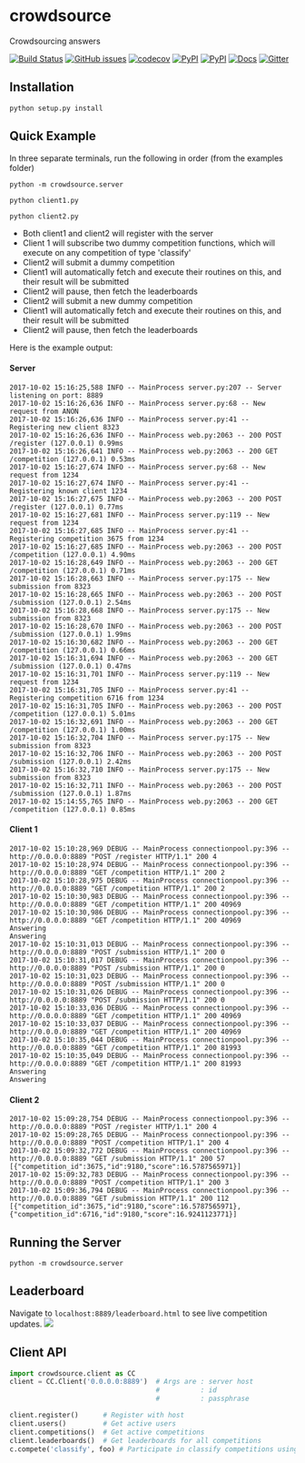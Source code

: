 # crowdsource
Crowdsourcing answers

[![Build Status](https://travis-ci.org/timkpaine/crowdsource.svg?branch=master)](https://travis-ci.org/timkpaine/crowdsource)
[![GitHub issues](https://img.shields.io/github/issues/timkpaine/crowdsource.svg)]()
[![codecov](https://codecov.io/gh/timkpaine/crowdsource/branch/master/graph/badge.svg?token=fQFntZ90kS)](https://codecov.io/gh/timkpaine/crowdsource)
[![PyPI](https://img.shields.io/pypi/l/crowdsource.svg)](https://pypi.python.org/pypi/crowdsource)
[![PyPI](https://img.shields.io/pypi/v/crowdsource.svg)](https://pypi.python.org/pypi/crowdsource)
[![Docs](https://readthedocs.org/projects/crowdsource/badge/?version=latest)](http://crowdsource.readthedocs.io/en/latest/?badge=latest)
[![Gitter](https://img.shields.io/gitter/room/nwjs/nw.js.svg)](https://gitter.im/crowd_source/Lobby)

## Installation
`python setup.py install`

## Quick Example
In three separate terminals, run the following in order (from the examples folder)

`python -m crowdsource.server`

`python client1.py`

`python client2.py`

- Both client1 and client2 will register with the server
- Client 1 will subscribe two dummy competition functions, which will execute on any competition of type 'classify'
- Client2 will submit a dummy competition
- Client1 will automatically fetch and execute their routines on this, and their result will be submitted
- Client2 will pause, then fetch the leaderboards
- Client2 will submit a new dummy competition
- Client1 will automatically fetch and execute their routines on this, and their result will be submitted
- Client2 will pause, then fetch the leaderboards

Here is the example output:

#### Server
```text
2017-10-02 15:16:25,588 INFO -- MainProcess server.py:207 -- Server listening on port: 8889
2017-10-02 15:16:26,636 INFO -- MainProcess server.py:68 -- New request from ANON
2017-10-02 15:16:26,636 INFO -- MainProcess server.py:41 -- Registering new client 8323
2017-10-02 15:16:26,636 INFO -- MainProcess web.py:2063 -- 200 POST /register (127.0.0.1) 0.99ms
2017-10-02 15:16:26,641 INFO -- MainProcess web.py:2063 -- 200 GET /competition (127.0.0.1) 0.53ms
2017-10-02 15:16:27,674 INFO -- MainProcess server.py:68 -- New request from 1234
2017-10-02 15:16:27,674 INFO -- MainProcess server.py:41 -- Registering known client 1234
2017-10-02 15:16:27,675 INFO -- MainProcess web.py:2063 -- 200 POST /register (127.0.0.1) 0.77ms
2017-10-02 15:16:27,681 INFO -- MainProcess server.py:119 -- New request from 1234
2017-10-02 15:16:27,685 INFO -- MainProcess server.py:41 -- Registering competition 3675 from 1234
2017-10-02 15:16:27,685 INFO -- MainProcess web.py:2063 -- 200 POST /competition (127.0.0.1) 4.90ms
2017-10-02 15:16:28,649 INFO -- MainProcess web.py:2063 -- 200 GET /competition (127.0.0.1) 0.71ms
2017-10-02 15:16:28,663 INFO -- MainProcess server.py:175 -- New submission from 8323
2017-10-02 15:16:28,665 INFO -- MainProcess web.py:2063 -- 200 POST /submission (127.0.0.1) 2.54ms
2017-10-02 15:16:28,668 INFO -- MainProcess server.py:175 -- New submission from 8323
2017-10-02 15:16:28,670 INFO -- MainProcess web.py:2063 -- 200 POST /submission (127.0.0.1) 1.99ms
2017-10-02 15:16:30,682 INFO -- MainProcess web.py:2063 -- 200 GET /competition (127.0.0.1) 0.66ms
2017-10-02 15:16:31,694 INFO -- MainProcess web.py:2063 -- 200 GET /submission (127.0.0.1) 0.47ms
2017-10-02 15:16:31,701 INFO -- MainProcess server.py:119 -- New request from 1234
2017-10-02 15:16:31,705 INFO -- MainProcess server.py:41 -- Registering competition 6716 from 1234
2017-10-02 15:16:31,705 INFO -- MainProcess web.py:2063 -- 200 POST /competition (127.0.0.1) 5.01ms
2017-10-02 15:16:32,691 INFO -- MainProcess web.py:2063 -- 200 GET /competition (127.0.0.1) 1.00ms
2017-10-02 15:16:32,704 INFO -- MainProcess server.py:175 -- New submission from 8323
2017-10-02 15:16:32,706 INFO -- MainProcess web.py:2063 -- 200 POST /submission (127.0.0.1) 2.42ms
2017-10-02 15:16:32,710 INFO -- MainProcess server.py:175 -- New submission from 8323
2017-10-02 15:16:32,711 INFO -- MainProcess web.py:2063 -- 200 POST /submission (127.0.0.1) 1.87ms
2017-10-02 15:14:55,765 INFO -- MainProcess web.py:2063 -- 200 GET /competition (127.0.0.1) 0.85ms
```

#### Client 1
```text
2017-10-02 15:10:28,969 DEBUG -- MainProcess connectionpool.py:396 -- http://0.0.0.0:8889 "POST /register HTTP/1.1" 200 4
2017-10-02 15:10:28,974 DEBUG -- MainProcess connectionpool.py:396 -- http://0.0.0.0:8889 "GET /competition HTTP/1.1" 200 2
2017-10-02 15:10:28,975 DEBUG -- MainProcess connectionpool.py:396 -- http://0.0.0.0:8889 "GET /competition HTTP/1.1" 200 2
2017-10-02 15:10:30,983 DEBUG -- MainProcess connectionpool.py:396 -- http://0.0.0.0:8889 "GET /competition HTTP/1.1" 200 40969
2017-10-02 15:10:30,986 DEBUG -- MainProcess connectionpool.py:396 -- http://0.0.0.0:8889 "GET /competition HTTP/1.1" 200 40969
Answering
Answering
2017-10-02 15:10:31,013 DEBUG -- MainProcess connectionpool.py:396 -- http://0.0.0.0:8889 "POST /submission HTTP/1.1" 200 0
2017-10-02 15:10:31,017 DEBUG -- MainProcess connectionpool.py:396 -- http://0.0.0.0:8889 "POST /submission HTTP/1.1" 200 0
2017-10-02 15:10:31,023 DEBUG -- MainProcess connectionpool.py:396 -- http://0.0.0.0:8889 "POST /submission HTTP/1.1" 200 0
2017-10-02 15:10:31,026 DEBUG -- MainProcess connectionpool.py:396 -- http://0.0.0.0:8889 "POST /submission HTTP/1.1" 200 0
2017-10-02 15:10:33,036 DEBUG -- MainProcess connectionpool.py:396 -- http://0.0.0.0:8889 "GET /competition HTTP/1.1" 200 40969
2017-10-02 15:10:33,037 DEBUG -- MainProcess connectionpool.py:396 -- http://0.0.0.0:8889 "GET /competition HTTP/1.1" 200 40969
2017-10-02 15:10:35,044 DEBUG -- MainProcess connectionpool.py:396 -- http://0.0.0.0:8889 "GET /competition HTTP/1.1" 200 81993
2017-10-02 15:10:35,049 DEBUG -- MainProcess connectionpool.py:396 -- http://0.0.0.0:8889 "GET /competition HTTP/1.1" 200 81993
Answering
Answering
```

#### Client 2
```text
2017-10-02 15:09:28,754 DEBUG -- MainProcess connectionpool.py:396 -- http://0.0.0.0:8889 "POST /register HTTP/1.1" 200 4
2017-10-02 15:09:28,765 DEBUG -- MainProcess connectionpool.py:396 -- http://0.0.0.0:8889 "POST /competition HTTP/1.1" 200 4
2017-10-02 15:09:32,772 DEBUG -- MainProcess connectionpool.py:396 -- http://0.0.0.0:8889 "GET /submission HTTP/1.1" 200 57
[{"competition_id":3675,"id":9180,"score":16.5787565971}]
2017-10-02 15:09:32,783 DEBUG -- MainProcess connectionpool.py:396 -- http://0.0.0.0:8889 "POST /competition HTTP/1.1" 200 3
2017-10-02 15:09:36,794 DEBUG -- MainProcess connectionpool.py:396 -- http://0.0.0.0:8889 "GET /submission HTTP/1.1" 200 112
[{"competition_id":3675,"id":9180,"score":16.5787565971},{"competition_id":6716,"id":9180,"score":16.9241123771}]
```

## Running the Server
`python -m crowdsource.server`

## Leaderboard
Navigate to `localhost:8889/leaderboard.html` to see live competition updates.
![](https://raw.githubusercontent.com/timkpaine/crowdsource/master/docs/img/leaderboard.png)

## Client API
```python
import crowdsource.client as CC
client = CC.Client('0.0.0.0:8889')  # Args are : server host
                                    #          : id
                                    #          : passphrase

client.register()      # Register with host
client.users()         # Get active users
client.competitions()  # Get active competitions
client.leaderboards()  # Get leaderboards for all competitions
c.compete('classify', foo) # Participate in classify competitions using function "foo"
```


